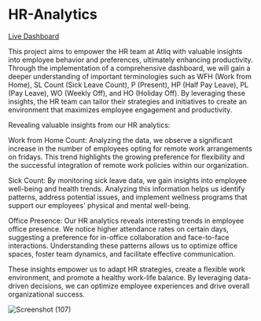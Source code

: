 # HR-Analytics
[Live Dashboard](https://www.novypro.com/project/hr-analytics-52)

This project aims to empower the HR team at Atliq with valuable insights into employee behavior and preferences, ultimately enhancing productivity. Through the implementation of a comprehensive dashboard, we will gain a deeper understanding of important terminologies such as 
WFH (Work from Home), 
SL Count (Sick Leave Count),
P (Present),
HP (Half Pay Leave), 
PL (Pay Leave), WO (Weekly Off),
and HO (Holiday Off).
By leveraging these insights, the HR team can tailor their strategies and initiatives to create an environment that maximizes employee engagement and productivity.

Revealing valuable insights from our HR analytics:

Work from Home Count: Analyzing the data, we observe a significant increase in the number of employees opting for remote work arrangements on fridays. This trend highlights the growing preference for flexibility and the successful integration of remote work policies within our organization.

Sick Count: By monitoring sick leave data, we gain insights into employee well-being and health trends. Analyzing this information helps us identify patterns, address potential issues, and implement wellness programs that support our employees' physical and mental well-being.

Office Presence: Our HR analytics reveals interesting trends in employee office presence. We notice higher attendance rates on certain days, suggesting a preference for in-office collaboration and face-to-face interactions. Understanding these patterns allows us to optimize office spaces, foster team dynamics, and facilitate effective communication.

These insights empower us to adapt HR strategies, create a flexible work environment, and promote a healthy work-life balance. By leveraging data-driven decisions, we can optimize employee experiences and drive overall organizational success.

![Screenshot (107)](https://github.com/ridhi0228/HR-Analytics/assets/132190698/b778d0d4-aa25-4066-950d-4e4a994cefa2)

